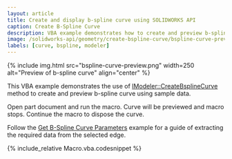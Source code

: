 ```yaml
---
layout: article
title: Create and display b-spline curve using SOLIDWORKS API
caption: Create B-Spline Curve
description: VBA example demonstrates how to create and preview b-spline curve from the sample data using SOLIDWORKS API
image: /solidworks-api/geometry/create-bspline-curve/bspline-curve-preview.png
labels: [curve, bspline, modeler]
---
```

{% include img.html src="bspline-curve-preview.png" width=250 alt="Preview of b-spline curve" align="center" %}

This VBA example demonstrates the use of [IModeler::CreateBsplineCurve](https://help.solidworks.com/2012/English/api/sldworksapi/SolidWorks.Interop.sldworks~SolidWorks.Interop.sldworks.IModeler~CreateBsplineCurve.html) method to create and preview b-spline curve using sample data.

Open part document and run the macro. Curve will be previewed and macro stops. Continue the macro to dispose the curve.

Follow the [Get B-Spline Curve Parameters](/solidworks-api/geometry/get-bspline-parameters/) example for a guide of extracting the required data from the selected edge.

{% include_relative Macro.vba.codesnippet %}